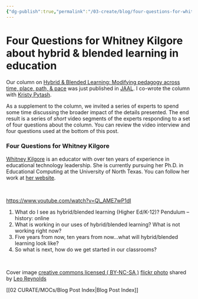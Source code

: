 ```yaml
---
{"dg-publish":true,"permalink":"/03-create/blog/four-questions-for-whitney-kilgore-about-hybrid-and-blended-learning-in-education/","title":"Four Questions for Whitney Kilgore about hybrid & blended learning in education","tags":["blended-learning","hybrid-learning","jaal"]}
---
```


# Four Questions for Whitney Kilgore about hybrid & blended learning in education

Our column on [Hybrid & Blended Learning: Modifying pedagogy across time, place, path, & pace](http://wiobyrne.com/hybrid-blended-learning-modifying-pedagogy-across-time-place-path-and-pace/) was just published in [JAAL](http://onlinelibrary.wiley.com/doi/10.1002/jaal.463/abstract). I co-wrote the column with [Kristy Pytash](https://twitter.com/kpytash).

As a supplement to the column, we invited a series of experts to spend some time discussing the broader impact of the details presented. The end result is a series of _short_ video segments of the experts responding to a set of four questions about the column. You can review the video interview and four questions used at the bottom of this post.

### Four Questions for Whitney Kilgore

[Whitney Kilgore](https://twitter.com/whitneykilgore) is an educator with over ten years of experience in educational technology leadership. She is currently pursuing her Ph.D. in Educational Computing at the University of North Texas. You can follow her work at [her website](http://whitneykilgore.com/).

 

https://www.youtube.com/watch?v=Q\_AME7wP1dI

1. What do I see as hybrid/blended learning (Higher Ed/K-12)? Pendulum – history: online
2. What is working in our uses of hybrid/blended learning? What is not working right now?
3. Five years from now, ten years from now...what will hybrid/blended learning look like?
4. So what is next, how do we get started in our classrooms?

 

Cover image [creative commons licensed ( BY-NC-SA )](http://creativecommons.org/licenses/by-nc-sa/2.0/) [flickr photo](http://flickr.com/photos/lwr/13421955434 "Question Mark") shared by [Leo Reynolds](http://flickr.com/people/lwr)

[[02 CURATE/MOCs/Blog Post Index\|Blog Post Index]]